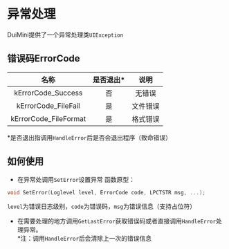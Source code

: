 # 异常处理
DuiMini提供了一个异常处理类`UIException`

## 错误码ErrorCode ##
| 名称                     | 是否退出*   | 说明       |
| :----------------------: | :--------: | :-------: |
| kErrorCode_Success       | 否         | 无错误     |
| kErrorCode_FileFail      | 是         | 文件错误   |
| kErrorCode_FileFormat    | 是         | 格式错误   |
*是否退出指调用`HandleError`后是否会退出程序（致命错误）

## 如何使用 ##
- 在异常处调用`SetError`设置异常
函数原型：
```c++
void SetError(Loglevel level, ErrorCode code, LPCTSTR msg, ...);
```
`level`为错误日志级别，`code`为错误码，`msg`为错误信息（支持占位符）

- 在需要处理的地方调用`GetLastError`获取错误码或者直接调用`HandleError`处理异常。<br>
*注：调用`HandleError`后会清除上一次的错误信息
